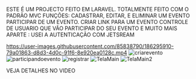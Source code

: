 

ESTE É UM PROJECTO FEITO EM LARAVEL.
TOTALMENTE FEITO COM O PADRÃO MVC
FUNÇÕES: CADASTRAR, EDITAR, E ELIMINAR UM EVENTO
PARTICIPAR DE UM EVENTO.
CRIAR LINK PARA UM EVENTO
CONTROLE DE USUARIO QUE VÃO PARTICIPAR DO SEU EVENTO E MUITO MAIS
APARTE : USEI A AUTENTICAÇÃO COM JETSREAM

https://user-images.githubusercontent.com/85838790/186295910-79a01863-d8d3-4d0c-91f6-8e920ea0128c.mp4
![criarevento](https://user-images.githubusercontent.com/85838790/186298364-a13ca910-d17e-4062-a9e4-b0ae72081d2d.jpg)
![participandoevento](https://user-images.githubusercontent.com/85838790/186298366-e3c6fa7a-d826-4b6d-99bd-4ec711275f0a.jpg)
![registrar](https://user-images.githubusercontent.com/85838790/186298382-d3ba42c3-b0bb-4e0e-9971-11b7bba88b21.jpg)
![TelaMain](https://user-images.githubusercontent.com/85838790/186298387-78ae190d-e067-4a5d-8618-41158e7bb356.jpg)
![TelaMain2](https://user-images.githubusercontent.com/85838790/186298396-d57b7a10-a43c-4e5a-ac66-141c588afe00.jpg)




VEJA DETALHES NO VIDEO





